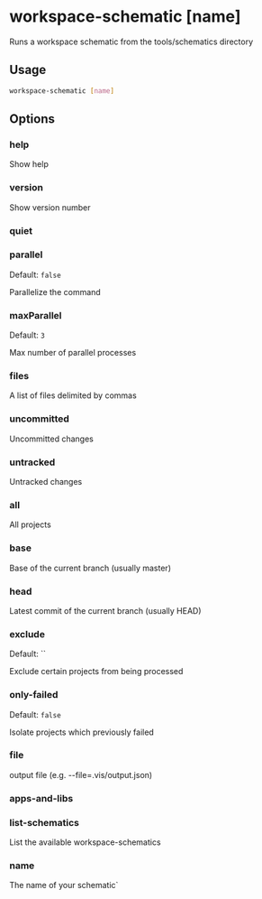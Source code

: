 # workspace-schematic [name]

Runs a workspace schematic from the tools/schematics directory

## Usage

```bash
workspace-schematic [name]
```

## Options

### help

Show help

### version

Show version number

### quiet

### parallel

Default: `false`

Parallelize the command

### maxParallel

Default: `3`

Max number of parallel processes

### files

A list of files delimited by commas

### uncommitted

Uncommitted changes

### untracked

Untracked changes

### all

All projects

### base

Base of the current branch (usually master)

### head

Latest commit of the current branch (usually HEAD)

### exclude

Default: ``

Exclude certain projects from being processed

### only-failed

Default: `false`

Isolate projects which previously failed

### file

output file (e.g. --file=.vis/output.json)

### apps-and-libs

### list-schematics

List the available workspace-schematics

### name

The name of your schematic`
